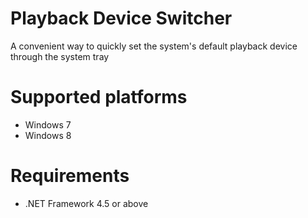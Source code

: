 Playback Device Switcher
========================
A convenient way to quickly set the system's default playback device through the system tray

Supported platforms
===================
* Windows 7
* Windows 8

Requirements
============
* .NET Framework 4.5 or above

